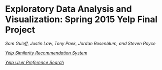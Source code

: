 # Exploratory Data Analysis and Visualization: Spring 2015 Yelp Final Project

*Sam Guleff, Justin Law, Tony Paek, Jordan Rosenblum, and Steven Royce*

*[Yelp Similarity Recommendation System](http://jmrosen155.shinyapps.io/YelpRecommendationSystemFinal)*

*[Yelp User Preference Search](http://run.plnkr.co/plunks/jRIGKXMZLDn5xrMJgqTl/)*


